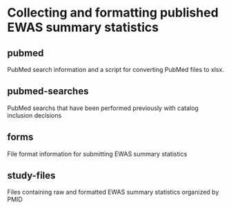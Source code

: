 # Collecting and formatting published EWAS summary statistics

## pubmed
PubMed search information and a script for converting PubMed files to xlsx.

## pubmed-searches
PubMed searchs that have been performed previously with catalog inclusion decisions

## forms
File format information for submitting EWAS summary statistics

## study-files
Files containing raw and formatted EWAS summary statistics organized by PMID


